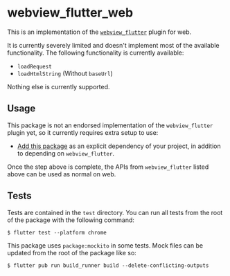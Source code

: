 # webview\_flutter\_web

This is an implementation of the [`webview_flutter`](https://pub.dev/packages/webview_flutter) plugin for web.

It is currently severely limited and doesn't implement most of the available functionality.
The following functionality is currently available:

- `loadRequest`
- `loadHtmlString` (Without `baseUrl`)

Nothing else is currently supported.

## Usage

This package is not an endorsed implementation of the `webview_flutter` plugin
yet, so it currently requires extra setup to use:

* [Add this package](https://pub.dev/packages/webview_flutter_web/install)
  as an explicit dependency of your project, in addition to depending on
  `webview_flutter`.

Once the step above is complete, the APIs from `webview_flutter` listed
above can be used as normal on web.

## Tests

Tests are contained in the `test` directory. You can run all tests from the root
of the package with the following command:

```
$ flutter test --platform chrome
```

This package uses `package:mockito` in some tests. Mock files can be updated
from the root of the package like so:

```
$ flutter pub run build_runner build --delete-conflicting-outputs
```

